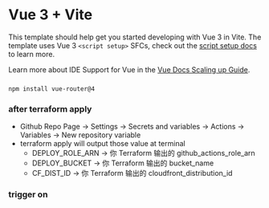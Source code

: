 # Vue 3 + Vite

This template should help get you started developing with Vue 3 in Vite. The template uses Vue 3 `<script setup>` SFCs, check out the [script setup docs](https://v3.vuejs.org/api/sfc-script-setup.html#sfc-script-setup) to learn more.

Learn more about IDE Support for Vue in the [Vue Docs Scaling up Guide](https://vuejs.org/guide/scaling-up/tooling.html#ide-support).

### 
```
npm install vue-router@4
```

### after terraform apply
* Github Repo Page -> Settings → Secrets and variables → Actions → Variables → New repository variable
* terraform apply will output those value at terminal
    * DEPLOY_ROLE_ARN → 你 Terraform 输出的 github_actions_role_arn
	* DEPLOY_BUCKET → 你 Terraform 输出的 bucket_name
	* CF_DIST_ID → 你 Terraform 输出的 cloudfront_distribution_id


### trigger on

